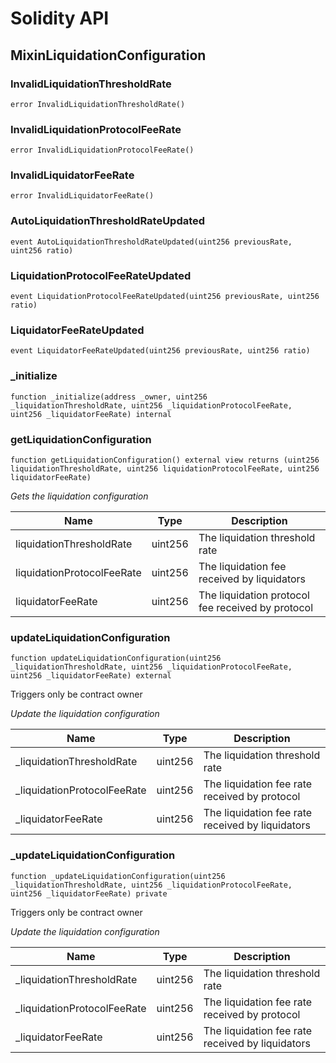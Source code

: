 # Solidity API

## MixinLiquidationConfiguration

### InvalidLiquidationThresholdRate

```solidity
error InvalidLiquidationThresholdRate()
```

### InvalidLiquidationProtocolFeeRate

```solidity
error InvalidLiquidationProtocolFeeRate()
```

### InvalidLiquidatorFeeRate

```solidity
error InvalidLiquidatorFeeRate()
```

### AutoLiquidationThresholdRateUpdated

```solidity
event AutoLiquidationThresholdRateUpdated(uint256 previousRate, uint256 ratio)
```

### LiquidationProtocolFeeRateUpdated

```solidity
event LiquidationProtocolFeeRateUpdated(uint256 previousRate, uint256 ratio)
```

### LiquidatorFeeRateUpdated

```solidity
event LiquidatorFeeRateUpdated(uint256 previousRate, uint256 ratio)
```

### _initialize

```solidity
function _initialize(address _owner, uint256 _liquidationThresholdRate, uint256 _liquidationProtocolFeeRate, uint256 _liquidatorFeeRate) internal
```

### getLiquidationConfiguration

```solidity
function getLiquidationConfiguration() external view returns (uint256 liquidationThresholdRate, uint256 liquidationProtocolFeeRate, uint256 liquidatorFeeRate)
```

_Gets the liquidation configuration_

| Name | Type | Description |
| ---- | ---- | ----------- |
| liquidationThresholdRate | uint256 | The liquidation threshold rate |
| liquidationProtocolFeeRate | uint256 | The liquidation fee received by liquidators |
| liquidatorFeeRate | uint256 | The liquidation protocol fee received by protocol |

### updateLiquidationConfiguration

```solidity
function updateLiquidationConfiguration(uint256 _liquidationThresholdRate, uint256 _liquidationProtocolFeeRate, uint256 _liquidatorFeeRate) external
```

Triggers only be contract owner

_Update the liquidation configuration_

| Name | Type | Description |
| ---- | ---- | ----------- |
| _liquidationThresholdRate | uint256 | The liquidation threshold rate |
| _liquidationProtocolFeeRate | uint256 | The liquidation fee rate received by protocol |
| _liquidatorFeeRate | uint256 | The liquidation fee rate received by liquidators |

### _updateLiquidationConfiguration

```solidity
function _updateLiquidationConfiguration(uint256 _liquidationThresholdRate, uint256 _liquidationProtocolFeeRate, uint256 _liquidatorFeeRate) private
```

Triggers only be contract owner

_Update the liquidation configuration_

| Name | Type | Description |
| ---- | ---- | ----------- |
| _liquidationThresholdRate | uint256 | The liquidation threshold rate |
| _liquidationProtocolFeeRate | uint256 | The liquidation fee rate received by protocol |
| _liquidatorFeeRate | uint256 | The liquidation fee rate received by liquidators |

